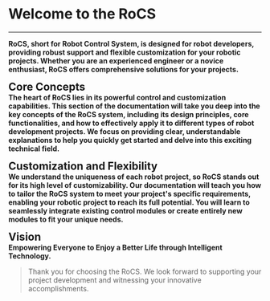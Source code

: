 # Welcome to the RoCS
---

**RoCS, short for Robot Control System, is designed for robot developers, providing robust support and flexible customization for your robotic projects. Whether you are an experienced engineer or a novice enthusiast, RoCS offers comprehensive solutions for your projects.**

<span style="font-size: 1.5em; font-weight: bold;">Core Concepts<br/></span>
**The heart of RoCS lies in its powerful control and customization capabilities. This section of the documentation will take you deep into the key concepts of the RoCS system, including its design principles, core functionalities, and how to effectively apply it to different types of robot development projects. We focus on providing clear, understandable explanations to help you quickly get started and delve into this exciting technical field.**

<span style="font-size: 1.5em; font-weight: bold;">Customization and Flexibility<br/></span>
**We understand the uniqueness of each robot project, so RoCS stands out for its high level of customizability. Our documentation will teach you how to tailor the RoCS system to meet your project's specific requirements, enabling your robotic project to reach its full potential. You will learn to seamlessly integrate existing control modules or create entirely new modules to fit your unique needs.**

<span style="font-size: 1.5em; font-weight: bold;">Vision<br/></span>
**Empowering Everyone to Enjoy a Better Life through Intelligent Technology.**

> Thank you for choosing the RoCS. We look forward to supporting your project development and witnessing your innovative accomplishments.